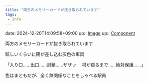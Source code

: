 ```yaml
---
title: "両方のメモリーカードが抜き取られています"
tags:
 - Info
---
```


date: 2024-12-20T14:09:58+09:00
up:: [Image](Bar/Novel/Topics/Image.md)
up:: [Component](Bar/Novel/Chaos/Component.md)

両方のメモリーカードが抜き取られています

眩しいくらいに陽が差し込む灰色の車両

「入り口……出口……封鎖……ザザッ
　村が戻るまで……絶対保護……」

色はまともだが、全く無関係なことをしゃべる駅員

